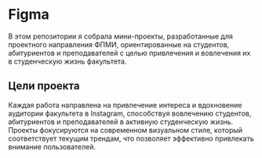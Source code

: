 # Figma
В этом репозитории я собрала мини-проекты, разработанные для проектного направления ФПМИ, ориентированные на студентов, абитуриентов и преподавателей с целью привлечения и вовлечения их в студенческую жизнь факультета.
## Цели проекта
Каждая работа направлена на привлечение интереса и вдохновение аудитории факультета в Instagram, способствуя вовлечению студентов, абитуриентов и преподавателей в активную студенческую жизнь. Проекты фокусируются на современном визуальном стиле, который соответствует текущим трендам, что позволяет эффективно привлекать внимание пользователей.
